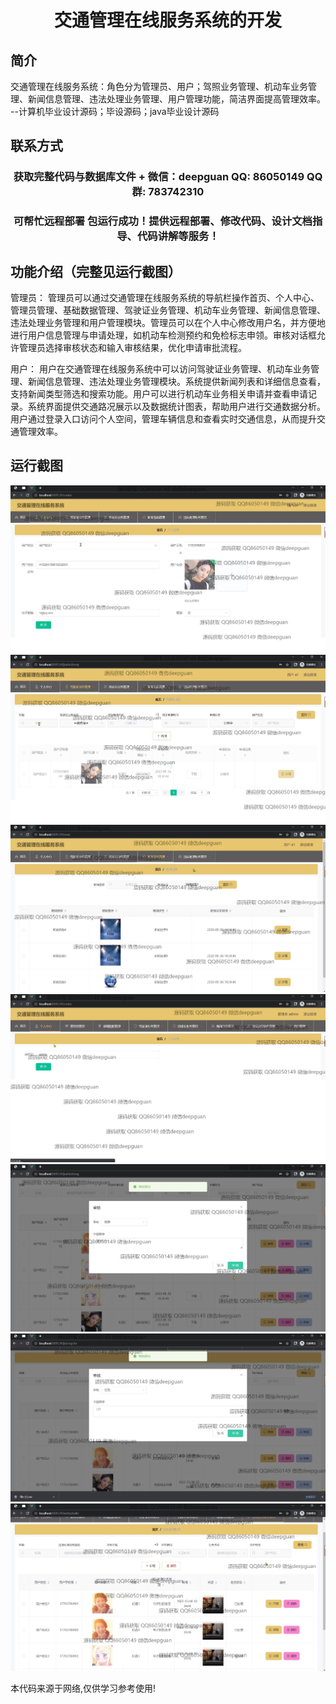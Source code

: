 <p><h1 align="center">交通管理在线服务系统的开发</h1></p>

## 简介
交通管理在线服务系统：角色分为管理员、用户；驾照业务管理、机动车业务管理、新闻信息管理、违法处理业务管理、用户管理功能，简洁界面提高管理效率。    --计算机毕业设计源码；毕设源码；java毕业设计源码


## 联系方式
<p><h3 align="center">获取完整代码与数据库文件 + 微信：deepguan QQ: 86050149 QQ群: 783742310</h3></p>
<p><h3 align="center">可帮忙远程部署 包运行成功！提供远程部署、修改代码、设计文档指导、代码讲解等服务！</h3></p>

## 功能介绍（完整见运行截图）
管理员： 管理员可以通过交通管理在线服务系统的导航栏操作首页、个人中心、管理员管理、基础数据管理、驾驶证业务管理、机动车业务管理、新闻信息管理、违法处理业务管理和用户管理模块。管理员可以在个人中心修改用户名，并方便地进行用户信息管理与申请处理，如机动车检测预约和免检标志申领。审核对话框允许管理员选择审核状态和输入审核结果，优化申请审批流程。

用户： 用户在交通管理在线服务系统中可以访问驾驶证业务管理、机动车业务管理、新闻信息管理、违法处理业务管理模块。系统提供新闻列表和详细信息查看，支持新闻类型筛选和搜索功能。用户可以进行机动车业务相关申请并查看申请记录。系统界面提供交通路况展示以及数据统计图表，帮助用户进行交通数据分析。用户通过登录入口访问个人空间，管理车辆信息和查看实时交通信息，从而提升交通管理效率。


## 运行截图
![](img/001.jpg)
![](img/002.jpg)
![](img/003.jpg)
![](img/004.jpg)
![](img/005.jpg)
![](img/006.jpg)
![](img/007.jpg)

<p>本代码来源于网络,仅供学习参考使用!</p>
